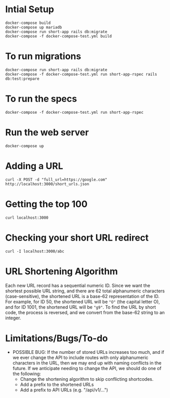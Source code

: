 # Intial Setup

    docker-compose build
    docker-compose up mariadb
    docker-compose run short-app rails db:migrate
    docker-compose -f docker-compose-test.yml build

# To run migrations

    docker-compose run short-app rails db:migrate
    docker-compose -f docker-compose-test.yml run short-app-rspec rails db:test:prepare

# To run the specs

    docker-compose -f docker-compose-test.yml run short-app-rspec

# Run the web server

    docker-compose up

# Adding a URL

    curl -X POST -d "full_url=https://google.com" http://localhost:3000/short_urls.json

# Getting the top 100

    curl localhost:3000

# Checking your short URL redirect

    curl -I localhost:3000/abc

# URL Shortening Algorithm

Each new URL record has a sequential numeric ID. Since we want the shortest
possible URL string, and there are 62 total alphanumeric characters
(case-sensitive), the shortened URL is a base-62 representation of the ID. For
example, for ID 50, the shortened URL will be `"O"` (the capital letter O), and
for ID 1001, the shortened URL will be `"g9"`. To find the URL by short code,
the process is reversed, and we convert from the base-62 string to an integer. 

# Limitations/Bugs/To-do

* POSSIBLE BUG: If the number of stored URLs increases too much, and if we ever
  change the API to include routes with only alphanumeric characters in the URL,
  then we may end up with naming conflicts in the future. If we anticipate
  needing to change the API, we should do one of the following:
  * Change the shortening algorithm to skip conflicting shortcodes.
  * Add a prefix to the shortened URLs
  * Add a prefix to API URLs (e.g. "/api/v1/...")
